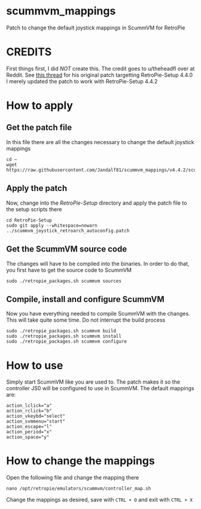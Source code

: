 # scummvm_mappings
Patch to change the default joystick mappings in ScummVM for RetroPie

# CREDITS
First things first, I did *NOT* create this. The credit goes to u/theheadfl over at Reddit. See [this thread](https://www.reddit.com/r/RetroPie/comments/90rv8u/guide_make_scummvm_joypad_mappings/) for his original patch targetting RetroPie-Setup 4.4.0
I merely updated the patch to work with RetroPie-Setup 4.4.2

# How to apply
## Get the patch file
In this file there are all the changes necessary to change the default joystick mappings

    cd ~
    wget https://raw.githubusercontent.com/Jandalf81/scummvm_mappings/v4.4.2/scummvm_joystick_retroarch_autoconfig.patch

## Apply the patch
Now, change into the _RetroPie-Setup_ directory and apply the patch file to the setup scripts there

    cd RetroPie-Setup
    sudo git apply --whitespace=nowarn ../scummvm_joystick_retroarch_autoconfig.patch
    
## Get the ScummVM source code
The changes will have to be compiled into the binaries. In order to do that, you first have to get the source code to ScummVM

    sudo ./retropie_packages.sh scummvm sources

## Compile, install and configure ScummVM
Now you have everything needed to compile ScummVM with the changes. This will take quite some time. Do not interrupt the build process

    sudo ./retropie_packages.sh scummvm build
    sudo ./retropie_packages.sh scummvm install
    sudo ./retropie_packages.sh scummvm configure
    
# How to use
Simply start ScummVM like you are used to. The patch makes it so the controller JS0 will be configured to use in ScummVM. The default mappings are:

    action_lclick="a"
    action_rclick="b"
    action_vkeybd="select"
    action_svmmenu="start"
    action_escape="l"
    action_period="x"
    action_space="y"

# How to change the mappings
Open the following file and change the mapping there

    nano /opt/retropie/emulators/scummvm/controller_map.sh

Change the mappings as desired, save with `CTRL + O` and exit with `CTRL + X`
